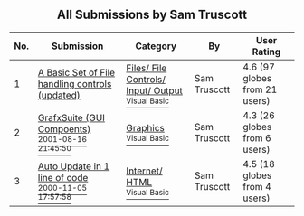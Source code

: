 ﻿<div align="center">

## All Submissions by Sam Truscott

</div>

No.  | Submission | Category | By   | User Rating
---- | ---------- | -------- | ---- | -----------
1 | [A Basic Set of File handling controls \(updated\)<br />](https://github.com/Planet-Source-Code/sam-truscott-a-basic-set-of-file-handling-controls-updated__1-21513) | [Files/ File Controls/ Input/ Output<br /><sup>Visual Basic</sup>](../ByCategory/files-file-controls-input-output__1-3.md) | Sam Truscott | 4.6 (97 globes from 21 users)
2 | [GrafxSuite \(GUI Compoents\)<br /><sup>2001-08-16 21:45:50</sup>](https://github.com/Planet-Source-Code/sam-truscott-grafxsuite-gui-compoents__1-26269) | [Graphics<br /><sup>Visual Basic</sup>](../ByCategory/graphics__1-46.md) | Sam Truscott | 4.3 (26 globes from 6 users)
3 | [Auto Update in 1 line of code<br /><sup>2000-11-05 17:57:58</sup>](https://github.com/Planet-Source-Code/sam-truscott-auto-update-in-1-line-of-code__1-12551) | [Internet/ HTML<br /><sup>Visual Basic</sup>](../ByCategory/internet-html__1-34.md) | Sam Truscott | 4.5 (18 globes from 4 users)
